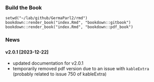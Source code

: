 ### Build the Book

```
setwd("~/lab/github/GermaParl2/rmd")
bookdown::render_book("index.Rmd", "bookdown::gitbook")
bookdown::render_book("index.Rmd", "bookdown::pdf_book")
```

### News

#### v2.0.1 [2023-12-22]

* updated documentation for v2.0.1
* temporarily removed pdf version due to an issue with `kableExtra` (probably related to issue 750 of kableExtra)

